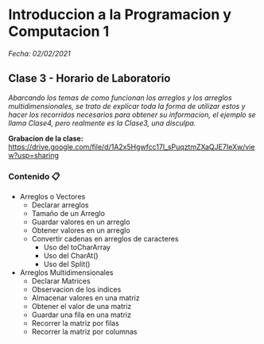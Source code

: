 # Introduccion a la Programacion y Computacion 1

_Fecha: 02/02/2021_

## Clase 3 - Horario de Laboratorio

_Abarcando los temas de como funcionan los arreglos y los arreglos multidimensionales, se trato de explicar toda la forma de utilizar estos y hacer los recorridos necesarios para obtener su informacion, el ejemplo se llama Clase4, pero realmente es la Clase3, una disculpa._

**Grabacion de la clase:** https://drive.google.com/file/d/1A2x5Hgwfcc17l_sPuqztmZXaQJE7IeXw/view?usp=sharing

### Contenido 📋

- Arreglos o Vectores
	- Declarar arreglos
	- Tamaño de un Arreglo
	- Guardar valores en un arreglo
	- Obtener valores en un arreglo
	- Convertir cadenas en arreglos de caracteres
		- Uso del toCharArray
		- Uso del CharAt()
		- Uso del Split()
- Arreglos Multidimensionales
	- Declarar Matrices
	- Observacion de los indices
	- Almacenar valores en una matriz
	- Obtener el valor de una matriz
	- Guardar una fila en una matriz
	- Recorrer la matriz por filas
	- Recorrer la matriz por columnas